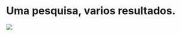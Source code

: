 # Uma pesquisa, varios resultados.
<a href="https://github.com/Filip3Dev/offers_crawler" title="Offer Crawler">
<img src="https://travis-ci.com/Filip3Dev/offers_crawler.svg?token=nyAsiWsyvgqx2zWzUM2T&branch=master">
</a>
